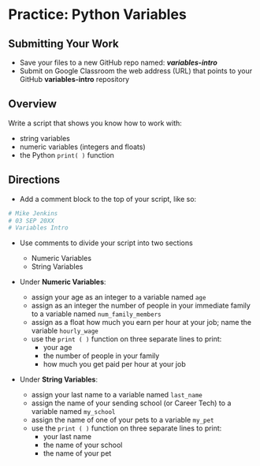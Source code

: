 ﻿# Practice: Python Variables 

## Submitting Your Work
 - Save your files to a new GitHub repo named: ***variables-intro***
 - Submit on Google Classroom the web address (URL) that points to your GitHub **variables-intro** repository

## Overview

Write a script that shows you know how to work with:
 - string variables
 - numeric variables (integers and floats)
 - the Python `print( )` function

## Directions

 - Add a comment block to the top of your script, like so:
 ```python
# Mike Jenkins
# 03 SEP 20XX
# Variables Intro
```
- Use comments to divide your script into two sections
   - Numeric Variables
   - String Variables

- Under **Numeric Variables**:
  -  assign your age as an integer to a variable named `age`
  -  assign as an integer the number of people in your immediate family to a variable named `num_family_members`
  -  assign as a float how much you earn per hour at your job; name the variable `hourly_wage`
  -  use the `print ( )` function on three separate lines to print:
     - your age
     - the number of people in your family
     - how much you get paid per hour at your job

- Under **String Variables**:
  -  assign your last name to a variable named `last_name`
  -  assign the name of your sending school (or Career Tech) to a variable named `my_school`
  -  assign the name of one of your pets to a variable `my_pet`
  -  use the `print ( )` function on three separate lines to print:
     - your last name
     - the name of your school
     - the name of your pet





